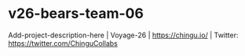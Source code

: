 # v26-bears-team-06
Add-project-description-here | Voyage-26 | https://chingu.io/ | Twitter: https://twitter.com/ChinguCollabs
